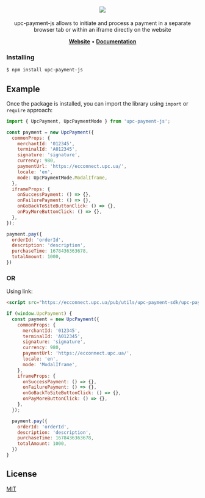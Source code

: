 <h1 align="center">
   <b>
        <a href="https://ecconnect.upc.ua/"><img src="https://ecconnect.upc.ua/public/images/newLogo.svg" /></a><br>
    </b>
</h1>

<p align="center">upc-payment-js allows to initiate and process a payment in a separate browser tab or within an iframe directly on the website</p>

<p align="center">
    <a href="https://ecconnect.upc.ua/"><b>Website</b></a> •
    <a href="https://docs.ecconnect.upc.ua/"><b>Documentation</b></a>
</p> 

### Installing

```bash
$ npm install upc-payment-js
```

## Example

Once the package is installed, you can import the library using `import` or `require` approach:

```js
import { UpcPayment, UpcPaymentMode } from 'upc-payment-js';

const payment = new UpcPayment({
  commonProps: {
    merchantId: '012345',
    terminalId: 'A012345',
    signature: 'signature',
    currency: 980,
    paymentUrl: 'https://ecconnect.upc.ua/',
    locale: 'en',
    mode: UpcPaymentMode.ModalIframe,
  },
  iframeProps: {
    onSuccessPayment: () => {},
    onFailurePayment: () => {},
    onGoBackToSiteButtonClick: () => {},
    onPayMoreButtonClick: () => {},
  },
});

payment.pay({
  orderId: 'orderId',
  description: 'description',
  purchaseTime: 1678436363678,
  totalAmount: 1000,
})

```

### OR

Using link:

```html
<script src="https://ecconnect.upc.ua/pub/utils/upc-payment-sdk/upc-payment-js.js"></script>
```


```js
if (window.UpcPayment) {
  const payment = new UpcPayment({
    commonProps: {
      merchantId: '012345',
      terminalId: 'A012345',
      signature: 'signature',
      currency: 980,
      paymentUrl: 'https://ecconnect.upc.ua/',
      locale: 'en',
      mode: 'ModalIframe',
    },
    iframeProps: {
      onSuccessPayment: () => {},
      onFailurePayment: () => {},
      onGoBackToSiteButtonClick: () => {},
      onPayMoreButtonClick: () => {},
    },
  });

  payment.pay({
    orderId: 'orderId',
    description: 'description',
    purchaseTime: 1678436363678,
    totalAmount: 1000,
  })
}
```

## License

[MIT](LICENSE)
